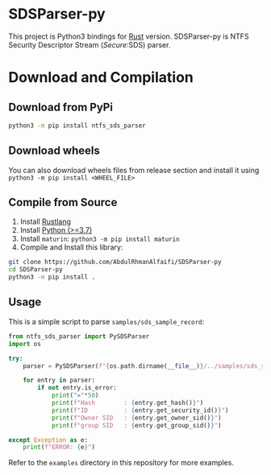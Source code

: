# SDSParser-py
This project is Python3 bindings for [Rust](https://github.com/AbdulRhmanAlfaifi/SDSParser-rs) version. SDSParser-py is NTFS Security Descriptor Stream ($Secure:$SDS) parser.
# Download and Compilation
## Download from PyPi
```bash
python3 -m pip install ntfs_sds_parser
```

## Download wheels
You can also download wheels files from release section and install it using `python3 -m pip install <WHEEL_FILE>`

## Compile from Source
1. Install [Rustlang](https://www.rust-lang.org/tools/install)
2. Install [Python (>=3.7)](https://www.python.org/)
3. Install `maturin`: ```python3 -m pip install maturin```
4. Compile and Install this library:
```bash
git clone https://github.com/AbdulRhmanAlfaifi/SDSParser-py
cd SDSParser-py
python3 -m pip install .
``` 
## Usage
This is a simple script to parse `samples/sds_sample_record`:
```python
from ntfs_sds_parser import PySDSParser
import os

try:
    parser = PySDSParser(f"{os.path.dirname(__file__)}/../samples/sds_sample_record")

    for entry in parser:
        if not entry.is_error:
            print("="*50)
            print(f"Hash        : {entry.get_hash()}")
            print(f"ID          : {entry.get_security_id()}")
            print(f"Owner SID   : {entry.get_owner_sid()}")
            print(f"group SID   : {entry.get_group_sid()}")

except Exception as e:
    print(f"ERROR: {e}")
```

Refer to the `examples` directory in this repository for more examples.